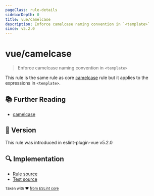 ```yaml
---
pageClass: rule-details
sidebarDepth: 0
title: vue/camelcase
description: Enforce camelcase naming convention in `<template>`
since: v5.2.0
---
```


# vue/camelcase

> Enforce camelcase naming convention in `<template>`

This rule is the same rule as core [camelcase] rule but it applies to the expressions in `<template>`.

## :books: Further Reading

- [camelcase]

[camelcase]: https://eslint.org/docs/rules/camelcase

## :rocket: Version

This rule was introduced in eslint-plugin-vue v5.2.0

## :mag: Implementation

- [Rule source](https://github.com/vuejs/eslint-plugin-vue/blob/master/lib/rules/camelcase.js)
- [Test source](https://github.com/vuejs/eslint-plugin-vue/blob/master/tests/lib/rules/camelcase.js)

<sup>Taken with ❤️ [from ESLint core](https://eslint.org/docs/latest/rules/camelcase)</sup>

